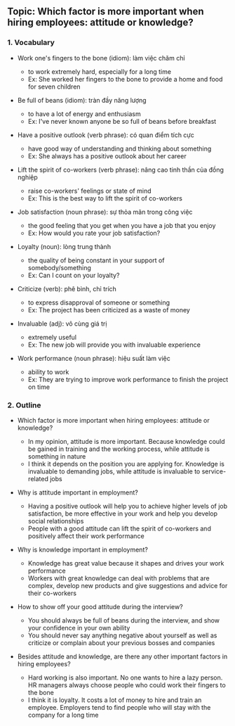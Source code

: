 ## Topic: Which factor is more important when hiring employees: attitude or knowledge?

### 1. Vocabulary
- Work one's fingers to the bone (idiom): làm việc chăm chỉ
  + to work extremely hard, especially for a long time
  + Ex: She worked her fingers to the bone to provide a home and food for seven children

- Be full of beans (idiom): tràn đầy năng lượng
  + to have a lot of energy and enthusiasm
  + Ex: I've never known anyone be so full of beans before breakfast

- Have a positive outlook (verb phrase): có quan điểm tích cực
  + have good way of understanding and thinking about something
  + Ex: She always has a positive outlook about her career

- Lift the spirit of co-workers (verb phrase): nâng cao tinh thần của đồng nghiệp
  + raise co-workers' feelings or state of mind
  + Ex: This is the best way to lift the spirit of co-workers

- Job satisfaction (noun phrase): sự thỏa mãn trong công việc
  + the good feeling that you get when you have a job that you enjoy
  + Ex: How would you rate your job satisfaction?

- Loyalty (noun): lòng trung thành
  + the quality of being constant in your support of somebody/something
  + Ex: Can I count on your loyalty?

- Criticize (verb): phê bình, chỉ trích
  + to express disapproval of someone or something
  + Ex: The project has been criticized as a waste of money

- Invaluable (adj): vô cùng giá trị
  + extremely useful
  + Ex: The new job will provide you with invaluable experience

- Work performance (noun phrase): hiệu suất làm việc
  + ability to work
  + Ex: They are trying to improve work performance to finish the project on time

### 2. Outline
- Which factor is more important when hiring employees: attitude or knowledge?
  + In my opinion, attitude is more important. Because knowledge could be gained in training and the working process, while attitude is something in nature
  + I think it depends on the position you are applying for. Knowledge is invaluable to demanding jobs, while attitude is invaluable to service-related jobs

- Why is attitude important in employment?
  + Having a positive outlook will help you to achieve higher levels of job satisfaction, be more effective in your work and help you develop social relationships
  + People with a good attitude can lift the spirit of co-workers and positively affect their work performance

- Why is knowledge important in employment?
  + Knowledge has great value because it shapes and drives your work performance
  + Workers with great knowledge can deal with problems that are complex, develop new products and give suggestions and advice for their co-workers

- How to show off your good attitude during the interview?
  + You should always be full of beans during the interview, and show your confidence in your own ability
  + You should never say anything negative about yourself as well as criticize or complain about your previous bosses and companies

- Besides attitude and knowledge, are there any other important factors in hiring employees?
  + Hard working is also important. No one wants to hire a lazy person. HR managers always choose people who could work their fingers to the bone
  + I think it is loyalty. It costs a lot of money to hire and train an employee. Employers tend to find people who will stay with the company for a long time